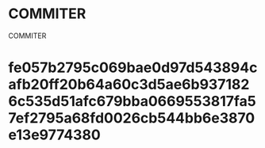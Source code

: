 # COMMITER
COMMITER






# fe057b2795c069bae0d97d543894cafb20ff20b64a60c3d5ae6b9371826c535d51afc679bba0669553817fa57ef2795a68fd0026cb544bb6e3870e13e9774380
